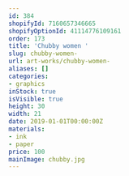 ```yaml
---
id: 384
shopifyId: 7160657346665
shopifyOptionId: 41114776109161
order: 173
title: 'Chubby women '
slug: chubby-women-
url: art-works/chubby-women-
aliases: []
categories:
- graphics
inStock: true
isVisible: true
height: 30
width: 21
date: 2019-01-01T00:00:00Z
materials:
- ink
- paper
price: 100
mainImage: chubby.jpg
---
```

